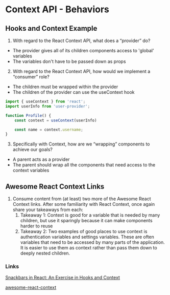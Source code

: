 # Context API - Behaviors

## Hooks and Context Example
1. With regard to the React Context API, what does a “provider” do?
- The provider gives all of its children components access to 'global' variables
- The variables don't have to be passed down as props
2. With regard to the React Context API, how would we implement a “consumer” role?
- The children must be wrapped within the provider
- The children of the provider can use the useContext hook
```js
import { useContext } from 'react';
import userInfo from 'user-provider';

function Profile() {
    const context = useContext(userInfo)

    const name = context.username;
}
```

3. Specifically with Context, how are we “wrapping” components to achieve our goals?
- A parent acts as a provider
- The parent should wrap all the components that need access to the context variables

## Awesome React Context Links
1. Consume content from (at least) two more of the Awesome React Context links. After some familiarity with React Context, once again share your takeaways from each:
    1. Takeaway 1: Context is good for a variable that is needed by many children, but use it sparingly because it can make components harder to reuse 
    2. Takeaway 2: Two examples of good places to use context is authentication variables and settings variables. These are often variables that need to be accessed by many parts of the application. It is easier to use them as context rather than pass them down to deeply nested children.

### Links
[Snackbars in React: An Exercise in Hooks and Context](https://medium.com/swlh/snackbars-in-react-an-exercise-in-hooks-and-context-299b43fd2a2b)

[awesome-react-context](https://github.com/diegohaz/awesome-react-context)